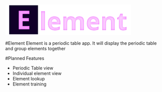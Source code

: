 <img src="https://raw.githubusercontent.com/Noah-Huppert/Element/master/WorkFiles/site_header_icon/site_header_icon.png" alt="Element header image" width="400px">

#Element
Element is a periodic table app. It will display the periodic table and group elements together

#Planned Features
- Periodic Table view
- Individual element view
- Element lookup
- Element training
